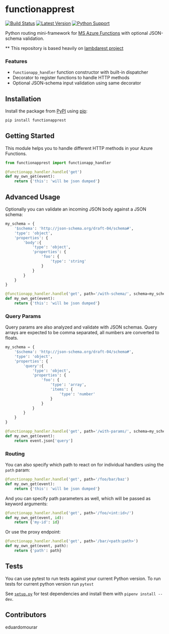 # functionapprest

[![Build Status](http://travis-ci.org/trustpilot/python-functionapprest.svg?branch=master)](https://travis-ci.org/trustpilot/python-functionapprest)  [![Latest Version](https://img.shields.io/pypi/v/functionapprest.svg)](https://pypi.python.org/pypi/functionapprest) [![Python Support](https://img.shields.io/pypi/pyversions/functionapprest.svg)](https://pypi.python.org/pypi/functionapprest)

Python routing mini-framework for [MS Azure Functions](https://azure.microsoft.com/en-us/services/functions/) with optional JSON-schema validation.

** This repository is based heavily on [lambdarest project](https://github.com/trustpilot/python-lambdarest)

### Features

* `functionapp_handler` function constructor with built-in dispatcher
* Decorator to register functions to handle HTTP methods
* Optional JSON-schema input validation using same decorator

## Installation

Install the package from [PyPI](http://pypi.python.org/pypi/) using [pip](https://pip.pypa.io/):

```bash
pip install functionapprest
```

## Getting Started

This module helps you to handle different HTTP methods in your Azure Functions.

```python
from functionapprest import functionapp_handler

@functionapp_handler.handle('get')
def my_own_get(event):
    return {'this': 'will be json dumped'}
```

## Advanced Usage

Optionally you can validate an incoming JSON body against a JSON schema:

```python
my_schema = {
    '$schema': 'http://json-schema.org/draft-04/schema#',
    'type': 'object',
    'properties': {
        'body':{
            'type': 'object',
            'properties': {
                'foo': {
                    'type': 'string'
                }
            }
        }
    }
}

@functionapp_handler.handle('get', path='/with-schema/', schema=my_schema)
def my_own_get(event):
    return {'this': 'will be json dumped'}
```

### Query Params

Query params are also analyzed and validate with JSON schemas.
Query arrays are expected to be comma separated, all numbers are converted to floats.

```python
my_schema = {
    '$schema': 'http://json-schema.org/draft-04/schema#',
    'type': 'object',
    'properties': {
        'query':{
            'type': 'object',
            'properties': {
                'foo': {
                    'type': 'array',
                    'items': {
                        'type': 'number'
                    }
                }
            }
        }
    }
}

@functionapp_handler.handle('get', path='/with-params/', schema=my_schema)
def my_own_get(event):
    return event.json['query']

```

### Routing

You can also specify which path to react on for individual handlers using the `path` param:

```python
@functionapp_handler.handle('get', path='/foo/bar/baz')
def my_own_get(event):
    return {'this': 'will be json dumped'}
```

And you can specify path parameters as well, which will be passed as keyword arguments:

```python
@functionapp_handler.handle('get', path='/foo/<int:id>/')
def my_own_get(event, id):
    return {'my-id': id}
```

Or use the proxy endpoint:
```python
@functionapp_handler.handle('get', path='/bar/<path:path>')
def my_own_get(event, path):
    return {'path': path}
```


## Tests

You can use pytest to run tests against your current Python version. To run tests for current python version run `pytest`


See [`setup.py`](setup.py) for test dependencies and install them with `pipenv install --dev`.

## Contributors
eduardomourar
